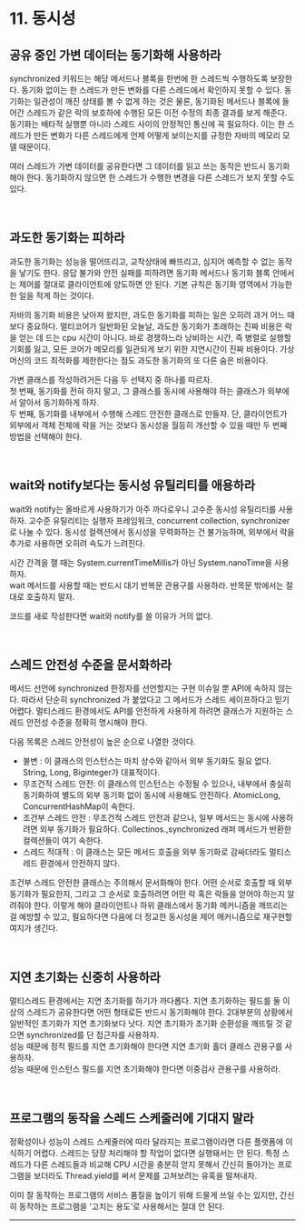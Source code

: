 # 11. 동시성

## 공유 중인 가변 데이터는 동기화해 사용하라

synchronized 키워드는 해당 메서드나 블록을 한번에 한 스레드씩 수행하도록 보장한다. 동기화 없이는 한 스레드가 만든 변화를 다른 스레드에서 확인하지 못할 수 있다. 동기화는 일관성이 깨진 상태를 볼 수 없게 하는 것은 물론, 동기화된 메서드나 블록에 들어간 스레드가 같은 락의 보호하에 수행된 모든 이전 수정의 최종 결과를 보게 해준다. 동기화는 배타적 실행뿐 아니라 스레드 사이의 안정적인 통신에 꼭 필요하다. 이는 한 스레드가 만든 변화가 다른 스레드에게 언제 어떻게 보이는지를 규정한 자바의 메모리 모델 때문이다. 

여러 스레드가 가변 데이터를 공유한다면 그 데이터를 읽고 쓰는 동작은 반드시 동기화해야 한다. 동기화하지 않으면 한 스레드가 수행한 변경을 다른 스레드가 보지 못할 수도 있다.  

<br/>

## 과도한 동기화는 피하라

과도한 동기화는 성능을 떨어뜨리고, 교착상태에 빠뜨리고, 심지어 예측할 수 없는 동작을 낳기도 한다. 응답 불가와 안전 실패를 피하려면 동기화 메서드나 동기화 블록 안에서는 제어를 절대로 클라이언트에 양도하면 안 된다. 기본 규칙은 동기화 영역에서 가능한 한 일을 적게 하는 것이다.  

자바의 동기화 비용은 낮아져 왔지만, 과도한 동기화를 피하는 일은 오히려 과거 어느 때보다 중요하다. 멀티코어가 일반화된 오늘날, 과도한 동기화가 초래하는 진짜 비용은 락을 얻는 데 드는 cpu 시간이 아니다. 바로 경쟁하느라 낭비하는 시간, 즉 병렬로 실행할 기회를 잃고, 모든 코어가 메모리를 일관되게 보기 위한 지연시간이 진짜 비용이다. 가상머신의 코드 최적화를 제한한다는 점도 과도한 동기화의 또 다른 숨은 비용이다.  

가변 클래스를 작성하려거든 다음 두 선택지 중 하나를 따르자.  
첫 번째, 동기화를 전혀 하지 말고, 그 클래스를 동시에 사용해야 하는 클래스가 외부에서 알아서 동기화하게 하자.  
두 번째, 동기화를 내부에서 수행해 스레드 안전한 클래스로 만들자. 단, 클라이언트가 외부에서 객체 전체에 락을 거는 것보다 동시성을 월등히 개선할 수 있을 때만 두 번째 방법을 선택해야 한다.  

<br/>

## wait와 notify보다는 동시성 유틸리티를 애용하라

wait와 notify는 올바르게 사용하기가 아주 까다로우니 고수준 동시성 유틸리티를 사용하자. 고수준 유틸리티는 실행자 프레임워크, concurrent collection, synchronizer로 나눌 수 있다. 동시성 컬렉션에서 동시성을 무력화하는 건 불가능하며, 외부에서 락을 추가로 사용하면 오히려 속도가 느려진다.  

시간 간격을 잴 때는 System.currentTimeMillis가 아닌 System.nanoTime을 사용하자.  
wait 메서드를 사용할 때는 반드시 대기 반복문 관용구를 사용하라. 반목문 밖에서는 절대로 호출하지 말자.  

코드를 새로 작성한다면 wait와 notify를 쓸 이유가 거의 없다.  

<br/>

## 스레드 안전성 수준을 문서화하라

메서드 선언에 synchronized 한정자를 선언할지는 구현 이슈일 뿐 API에 속하지 않는다. 따라서 단순히 synchronized 가 붙었다고 그 메서드가 스레드 세이프하다고 믿기 어렵다. 멀티스레드 환경에서도 API를 안전하게 사용하게 하려면 클래스가 지원하는 스레드 안전성 수준을 정확히 명시해야 한다.  

다음 목록은 스레드 안전성이 높은 순으로 나열한 것이다.  

* 불변 : 이 클래스의 인스턴스는 마치 상수와 같아서 외부 동기화도 필요 없다. String, Long, Biginteger가 대표적이다.
* 무조건적 스레드 안전: 이 클래스의 인스턴스는 수정될 수 있으나, 내부에서 충실히 동기화하여 별도의 외부 동기화 없이 동시에 사용해도 안전하다. AtomicLong, ConcurrentHashMap이 속한다.
* 조건부 스레드 안전 : 무조건적 스레드 안전과 같으나, 일부 메서드는 동시에 사용하려면 외부 동기화가 필요하다. Collectinos.,synchronized 래퍼 메서드가 반환한 컬렉션들이 여기 속한다.
* 스레드 적대적 : 이 클래스는 모든 메서드 호출을 외부 동기화로 감싸더라도 멀티스레드 환경에서 안전하지 않다.

조건부 스레드 안전한 클래스는 주의해서 문서화해야 한다. 어떤 순서로 호출할 때 외부 동기화가 필요한지, 그리고 그 순서로 호출하려면 어떤 락 혹은 락들을 얻어야 하는지 알려줘야 한다. 이렇게 해야 클라이언트나 하위 클래스에서 동기화 메커니즘을 깨뜨리는 걸 예방할 수 있고, 필요하다면 다음에 더 정교한 동시성을 제어 메커니즘으로 재구현할 여지가 생긴다.  

<br/>

## 지연 초기화는 신중히 사용하라

멀티스레드 환경에서는 지연 초기화를 하기가 까다롭다. 지연 초기화하는 필드를 둘 이상의 스레드가 공유한다면 어떤 형태로든 반드시 동기화해야 한다. 2대부분의 상황에서 일반적인 초기화가 지연 초기화보다 낫다. 지연 초기화가 초기화 순환성을 깨뜨릴 것 같으면 synchronized를 단 접근자를 사용하자.  
성능 때문에 정적 필드를 지연 초기화해야 한다면 지연 초기화 홀더 클래스 관용구를 사용하자.  
성능 때문에 인스턴스 필드를 지연 초기화해야 한다면 이중검사 관용구를 사용하라.  

<br/>

## 프로그램의 동작을 스레드 스케줄러에 기대지 말라

정확성이나 성능이 스레드 스케줄러에 따라 달라지는 프로그램이라면 다른 플랫폼에 이식하기 어렵다. 스레드는 당장 처리해야 할 작업이 없다면 실행돼서는 안 된다. 특정 스레드가 다른 스레드들과 비교해 CPU 시간을 충분히 얻지 못해서 간신히 돌아가는 프로그램을 보더라도 Thread.yield를 써서 문제를 고쳐보려는 유혹을 떨쳐내자.  

이미 잘 동작하는 프로그램의 서비스 품질을 높이기 위해 드물게 쓰일 수는 있지만, 간신히 동작하는 프로그램을 '고치는 용도'로 사용해서는 절대 안 된다.  

***